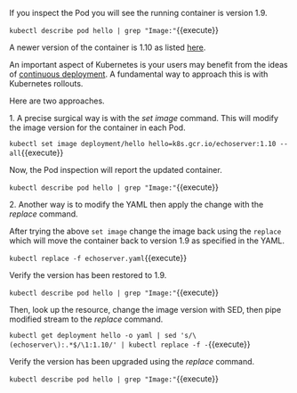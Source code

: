 If you inspect the Pod you will see the running container is version 1.9.

`kubectl describe pod hello | grep "Image:"`{{execute}}

A newer version of the container is 1.10 as listed [here](https://console.cloud.google.com/gcr/images/google-containers/GLOBAL/echoserver?gcrImageListsize=30).

An important aspect of Kubernetes is your users may benefit from the ideas of [continuous deployment](https://martinfowler.com/bliki/ContinuousDelivery.html). A fundamental way to approach this is with Kubernetes rollouts.

Here are two approaches.

1\. A precise surgical way is with the _set image_ command. This will modify the image version for the container in each Pod.

`kubectl set image deployment/hello hello=k8s.gcr.io/echoserver:1.10 --all`{{execute}}

Now, the Pod inspection will report the updated container.

`kubectl describe pod hello | grep "Image:"`{{execute}}

2\. Another way is to modify the YAML then apply the change with the _replace_ command.

After trying the above `set image` change the image back using the `replace` which will move the container back to version 1.9 as specified in the YAML.

`kubectl replace -f echoserver.yaml`{{execute}}

Verify the version has been restored to 1.9.

`kubectl describe pod hello | grep "Image:"`{{execute}}

Then, look up the resource, change the image version with SED, then pipe modified stream to the _replace_ command.

`kubectl get deployment hello -o yaml | sed 's/\(echoserver\):.*$/\1:1.10/' | kubectl replace -f -`{{execute}}

Verify the version has been upgraded using the _replace_ command.

`kubectl describe pod hello | grep "Image:"`{{execute}}

